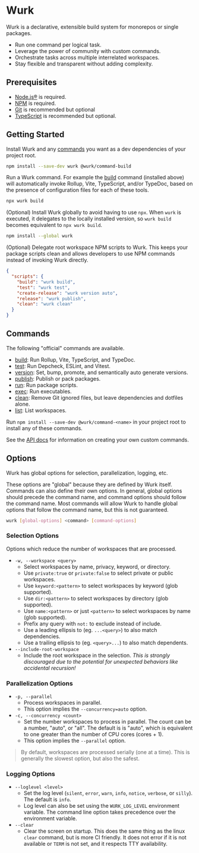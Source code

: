 # Wurk

Wurk is a declarative, extensible build system for monorepos or single packages.

- Run one command per logical task.
- Leverage the power of community with custom commands.
- Orchestrate tasks across multiple interrelated workspaces.
- Stay flexible and transparent without adding complexity.

## Prerequisites

- [Node.js®](https://nodejs.org/) is required.
- [NPM](https://www.npmjs.com/) is required.
- [Git](https://git-scm.com/) is recommended but optional
- [TypeScript](https://www.typescriptlang.org/) is recommended but optional.

## Getting Started

Install Wurk and any [commands](#commands) you want as a dev dependencies of your project root.

```sh
npm install --save-dev wurk @wurk/command-build
```

Run a Wurk command. For example the [build](https://npmjs.com/package/@wurk/command-build) command (installed above) will automatically invoke Rollup, Vite, TypeScript, and/or TypeDoc, based on the presence of configuration files for each of these tools.

```sh
npx wurk build
```

(Optional) Install Wurk globally to avoid having to use `npx`. When `wurk` is executed, it delegates to the locally installed version, so `wurk build` becomes equivalent to `npx wurk build`.

```sh
npm install --global wurk
```

(Optional) Delegate root workspace NPM scripts to Wurk. This keeps your package scripts clean and allows developers to use NPM commands instead of invoking Wurk directly.

```json
{
  "scripts": {
    "build": "wurk build",
    "test": "wurk test",
    "create-release": "wurk version auto",
    "release": "wurk publish",
    "clean": "wurk clean"
  }
}
```

## Commands

The following "official" commands are available.

- [build](https://www.npmjs.com/package/@wurk/command-build): Run Rollup, Vite, TypeScript, and TypeDoc.
- [test](https://www.npmjs.com/package/@wurk/command-test): Run Depcheck, ESLint, and Vitest.
- [version](https://www.npmjs.com/package/@wurk/command-version): Set, bump, promote, and semantically auto generate versions.
- [publish](https://www.npmjs.com/package/@wurk/command-publish): Publish or pack packages.
- [run](https://www.npmjs.com/package/@wurk/command-run): Run package scripts.
- [exec](https://www.npmjs.com/package/@wurk/command-exec): Run executables.
- [clean](https://www.npmjs.com/package/@wurk/command-clean): Remove Git ignored files, but leave dependencies and dotfiles alone.
- [list](https://www.npmjs.com/package/@wurk/command-list): List workspaces.

Run `npm install --save-dev @wurk/command-<name>` in your project root to install any of these commands.

See the [API docs](./docs/api/README.md) for information on creating your own custom commands.

## Options

Wurk has global options for selection, parallelization, logging, etc.

These options are "global" because they are defined by Wurk itself. Commands can also define their own options. In general, global options should precede the command name, and command options should follow the command name. Most commands will allow Wurk to handle global options that follow the command name, but this is not guaranteed.

```sh
wurk [global-options] <command> [command-options]
```

### Selection Options

Options which reduce the number of workspaces that are processed.

- `-w, --workspace <query>`
  - Select workspaces by name, privacy, keyword, or directory.
  - Use `private:true` or `private:false` to select private or public workspaces.
  - Use `keyword:<pattern>` to select workspaces by keyword (glob supported).
  - Use `dir:<pattern>` to select workspaces by directory (glob supported).
  - Use `name:<pattern>` or just `<pattern>` to select workspaces by name (glob supported).
  - Prefix any query with `not:` to exclude instead of include.
  - Use a leading ellipsis to (eg. `...<query>`) to also match dependencies.
  - Use a trailing ellipsis to (eg. `<query>...`) to also match dependents.
- `--include-root-workspace`
  - Include the root workspace in the selection. _This is strongly discouraged due to the potential for unexpected behaviors like accidental recursion!_

### Parallelization Options

- `-p, --parallel`
  - Process workspaces in parallel.
  - This option implies the `--concurrency=auto` option.
- `-c, --concurrency <count>`
  - Set the number workspaces to process in parallel. The count can be a number, "auto", or "all". The default is is "auto", which is equivalent to one greater than the number of CPU cores (cores + 1).
  - This option implies the `--parallel` option.

> By default, workspaces are processed serially (one at a time). This is generally the slowest option, but also the safest.

### Logging Options

- `--loglevel <level>`
  - Set the log level (`silent`, `error`, `warn`, `info`, `notice`, `verbose`, or `silly`). The default is `info`.
  - Log level can also be set using the `WURK_LOG_LEVEL` environment variable. The command line option takes precedence over the environment variable.
- `--clear`
  - Clear the screen on startup. This does the same thing as the linux `clear` command, but is more CI friendly. It does not error if it is not available or `TERM` is not set, and it respects TTY availability.
